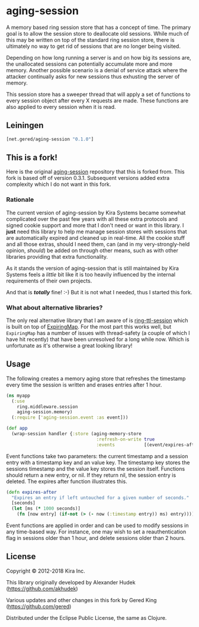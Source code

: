 # aging-session

A memory based ring session store that has a concept of time. The primary goal
is to allow the session store to deallocate old sessions. While much of this
may be written on top of the standard ring session store, there is ultimately
no way to get rid of sessions that are no longer being visited.

Depending on how long running a server is and on how big its sessions are,
the unallocated sessions can potentially accumulate more and more memory.
Another possible scenario is a denial of service attack where the attacker
continually asks for new sessions thus exhusting the server of memory.

This session store has a sweeper thread that will apply a set of functions
to every session object after every X requests are made. These functions
are also applied to every session when it is read.

## Leiningen

```clj
[net.gered/aging-session "0.1.0"]
```

## This is a fork!

Here is the original [aging-session](https://github.com/kirasystems/aging-session) repository that this is forked from.
This fork is based off of version 0.3.1. Subsequent versions added extra complexity which I do not want in this fork.

### Rationale

The current version of aging-session by Kira Systems became somewhat complicated over the past few years with all these 
extra protocols and signed cookie support and more that I don't need or want in this library. I **just** need this 
library to help me manage session stores with sessions that are automatically expired and cleaned up in real-time. All 
the cookie stuff and all those extras, should I need them, can (and in my very-strongly-held opinion, _should_) be 
added on through other means, such as with other libraries providing that extra functionality.

As it stands the version of aging-session that is still maintained by Kira Systems feels a _little_ bit like it is 
too heavily influenced by the internal requirements of their own projects.

And that is _**totally**_ fine! :-) But it is not what I needed, thus I started this fork.

### What about alternative libraries?

The only real alternative library that I am aware of is [ring-ttl-session](https://github.com/luminus-framework/ring-ttl-session)
which is built on top of [ExpiringMap](https://github.com/jhalterman/expiringmap). For the most part this works well,
but `ExpiringMap` has a number of issues with thread-safety (a couple of which I have hit recently) that have been 
unresolved for a long while now. Which is unfortunate as it's otherwise a great looking library!

## Usage

The following creates a memory aging store that refreshes the timestamp every
time the session is written and erases entries after 1 hour.

```clojure
(ns myapp
  (:use 
    ring.middleware.session
    aging-session.memory)
  (:require ['aging-session.event :as event]))

(def app
  (wrap-session handler {:store (aging-memory-store 
                                  :refresh-on-write true
                                  :events           [(event/expires-after 3600)])}))
```

Event functions take two parameters: the current timestamp and a session entry
with a timestamp key and an value key. The timestamp key stores the sessions
timestamp and the value key stores the session itself. Functions should return
a new entry, or nil. If they return nil, the session entry is deleted. The
expires after function illustrates this.

```clojure
(defn expires-after
  "Expires an entry if left untouched for a given number of seconds."
  [seconds]
  (let [ms (* 1000 seconds)]
    (fn [now entry] (if-not (> (- now (:timestamp entry)) ms) entry))))
```

Event functions are applied in order and can be used to modify sessions in
any time-based way. For instance, one may wish to set a reauthentication flag
in sessions older than 1 hour, and delete sessions older than 2 hours.


## License

Copyright © 2012-2018 Kira Inc.

This library originally developed by Alexander Hudek (https://github.com/akhudek)

Various updates and other changes in this fork by Gered King (https://github.com/gered)

Distributed under the Eclipse Public License, the same as Clojure.
